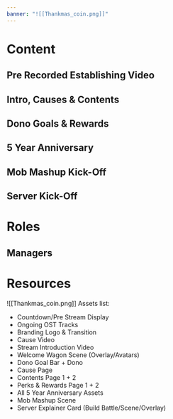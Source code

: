 ```yaml
---
banner: "![[Thankmas_coin.png]]"
---
```

# Content
## Pre Recorded Establishing Video
## Intro, Causes & Contents
## Dono Goals & Rewards
## 5 Year Anniversary
## Mob Mashup Kick-Off
## Server Kick-Off
# Roles
## Managers
# Resources
![[Thankmas_coin.png]]
Assets list:
- Countdown/Pre Stream Display
- Ongoing OST Tracks
- Branding Logo & Transition
- Cause Video
- Stream Introduction Video
- Welcome Wagon Scene (Overlay/Avatars)
- Dono Goal Bar + Dono
- Cause Page
- Contents Page 1 + 2
- Perks & Rewards Page 1 + 2
- All 5 Year Anniversary Assets
- Mob Mashup Scene
- Server Explainer Card (Build Battle/Scene/Overlay)
